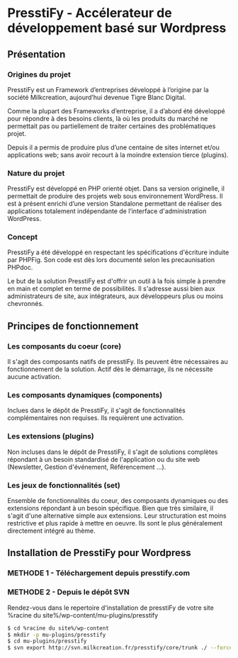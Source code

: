 # PresstiFy - Accélerateur de développement basé sur Wordpress

## Présentation

### Origines du projet

PresstiFy est un Framework d’entreprises développé à l’origine par la société Milkcreation, aujourd’hui devenue Tigre Blanc Digital.

Comme la plupart des Frameworks d’entreprise, il a d’abord été développé pour répondre à des besoins clients, là où les produits du marché ne permettait pas ou partiellement de traiter certaines des problématiques projet.

Depuis il a permis de produire plus d’une centaine de sites internet et/ou applications web; sans avoir recourt à la moindre extension tierce (plugins).

### Nature du projet

PresstiFy est développé en PHP orienté objet. Dans sa version originelle, il permettait de produire des projets web sous environnement WordPress. Il est à présent enrichi d’une version Standalone permettant de réaliser des applications totalement indépendante de l’interface d'administration WordPress.

### Concept

PresstiFy a été développé en respectant les spécifications d'écriture induite par PHPFig.
Son code est dès lors documenté selon les precaunisation PHPdoc.

Le but de la solution PresstiFy est d'offrir un outil à la fois simple à prendre en main et complet en terme de possibilités.
Il s'adresse aussi bien aux administrateurs de site, aux intégrateurs, aux développeurs plus ou moins chevronnés.

## Principes de fonctionnement

### Les composants du coeur (core)

Il s'agit des composants natifs de presstiFy. Ils peuvent être nécessaires au fonctionnement de la solution. Actif dès le démarrage, ils ne nécessite aucune activation.

### Les composants dynamiques (components)

Inclues dans le dépôt de PresstiFy, il s'agit de fonctionnalités complémentaires non requises. Ils requièrent une activation.

### Les extensions (plugins)

Non incluses dans le dépôt de PresstiFy, il s'agit de solutions complètes répondant à un besoin standardisé de l'application ou du site web (Newsletter, Gestion d'événement, Référencement ...).

### Les jeux de fonctionnalités (set)

Ensemble de fonctionnalités du coeur, des composants dynamiques ou des extensions répondant à un besoin spécifique. Bien que très similaire, il s'agit d'une alternative simple aux extensions. Leur structuration est moins restrictive et plus rapide à mettre en oeuvre. Ils sont le plus généralement directement intégré au thème.
 
## Installation de PresstiFy pour Wordpress

### METHODE 1 - Téléchargement depuis presstify.com


### METHODE 2 - Depuis le dépôt SVN

Rendez-vous dans le repertoire d'installation de presstiFy de votre site
%racine du site%/wp-content/mu-plugins/presstify

```bash
$ cd %racine du site%/wp-content
$ mkdir -p mu-plugins/presstify
$ cd mu-plugins/presstify
$ svn export http://svn.milkcreation.fr/presstify/core/trunk ./ --force
```
